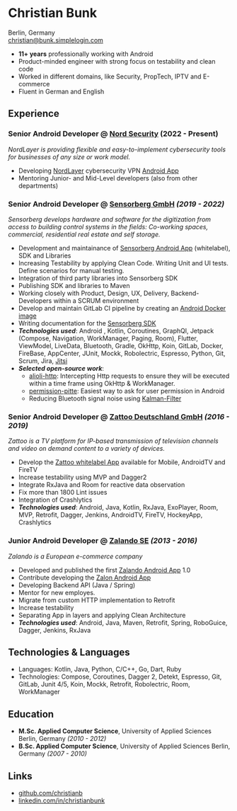 # Christian Bunk
Berlin, Germany <br>
christian@bunk.simplelogin.com

* **11+ years** professionally working with Android
* Product-minded engineer with strong focus on testability and clean code
* Worked in different domains, like Security, PropTech, IPTV and E-commerce
* Fluent in German and English

## Experience

### Senior Android Developer @ [Nord Security](https://nordsecurity.com/about-us) (2022 - Present) <br>
_NordLayer is providing flexible and easy-to-implement cybersecurity tools for businesses of any size or work model._
* Developing [NordLayer](https://nordlayer.com/) cybersecurity VPN [Android App](https://play.google.com/store/apps/details?id=com.nordvpn.android.teams) 
* Mentoring Junior- and Mid-Level developers (also from other departments)

### **Senior Android Developer** @ [Sensorberg GmbH](https://sensorberg.com) _(2019 - 2022)_ <br>
_Sensorberg develops hardware and software for the digitization from access to building control systems in the fields: Co-working spaces, commercial, residential real estate and self storage._ <br>
* Development and maintainance of [Sensorberg Android App](https://play.google.com/store/apps/details?id=com.sensorberg.office) (whitelabel), SDK and Libraries
* Increasing Testability by applying Clean Code. Writing Unit and UI tests. Define scenarios for manual testing.
* Integration of third party libraries into Sensorberg SDK
* Publishing SDK and libraries to Maven
* Working closely with Product, Design, UX, Delivery, Backend-Developers within a SCRUM environment
* Develop and maintain GitLab CI pipeline by creating an [Android Docker image](https://github.com/sensorberg/docker-android)
* Writing documentation for the [Sensorberg SDK](https://developer.sensorberg.com/en/smart-spaces/developers/mobile-sdk/android/)
* _**Technologies used**_: Android , Kotlin, Coroutines, GraphQl, Jetpack (Compose, Navigation, WorkManager, Paging, Room), Flutter, ViewModel, LiveData, Bluetooth, Gradle, OkHttp, Koin, GitLab, Docker, FireBase, AppCenter, JUnit, Mockk, Robolectric, Espresso, Python, Git, Scrum, Jira, [Jitsi](https://jitsi.github.io/handbook/docs/intro)
* _**Selected open-source work**_:
	* [alioli-http](https://github.com/sensorberg/alioli-http): Intercepting Http requests to ensure they will be executed within a time frame using OkHttp & WorkManager.
	* [permission-pitte](https://github.com/sensorberg/permission-bitte): Easiest way to ask for user permission in Android
	* Reducing Bluetooth signal noise using [Kalman-Filter](https://github.com/christianb/Kalman-Filter)

### **Senior Android Developer** @ [Zattoo Deutschland GmbH](https://zattoo.com/company/en/about-us/) _(2016 - 2019)_ <br>
_Zattoo is a TV platform for IP-based transmission of television channels and video on demand content to a variety of devices._ <br>
* Develop the [Zattoo whitelabel App](https://play.google.com/store/apps/details?id=com.zattoo.player) available for Mobile, AndroidTV and FireTV
* Increase testability using MVP and Dagger2
* Integrate RxJava and Room for reactive data observation
* Fix more than 1800 Lint issues
* Integration of Crashlytics
* _**Technologies used**_: Android, Java, Kotlin, RxJava, ExoPlayer, Room, MVP, Retrofit, Dagger, Jenkins, AndroidTV, FireTV, HockeyApp, Crashlytics

### **Junior Android Developer** @ [Zalando SE](https://corporate.zalando.com/en/newsroom) _(2013 - 2016)_ <br>
_Zalando is a European e-commerce company_ <br>
* Developed and published the first [Zalando Android App](https://play.google.com/store/apps/details?id=de.zalando.mobile) 1.0
* Contribute developing the [Zalon Android App](https://play.google.com/store/apps/details?id=de.zalon.android)
* Developing Backend API (Java / Spring)
* Mentor for new employes.
* Migrate from custom HTTP implementation to Retrofit
* Increase testability
* Separating App in layers and applying Clean Architecture
* _**Technologies used**_: Android, Java, Maven, Retrofit, Spring, RoboGuice, Dagger, Jenkins, RxJava

## Technologies & Languages
* Languages: Kotlin, Java, Python, C/C++, Go, Dart, Ruby <br>
* Technologies: Compose, Coroutines, Dagger 2, Detekt, Espresso, Git, GitLab,  Junit 4/5,  Koin, Mockk, Retrofit, Robolectric, Room, WorkManager <br>

## Education
* **M.Sc. Applied Computer Science**, University of Applied Sciences Berlin, Germany _(2010 - 2012)_
* **B.Sc. Applied Computer Science**, University of Applied Sciences Berlin, Germany _(2007 - 2010)_

## Links
* [github.com/christianb](https://github.com/christianb)
* [linkedin.com/in/christianbunk](https://linkedin.com/in/christianbunk)
